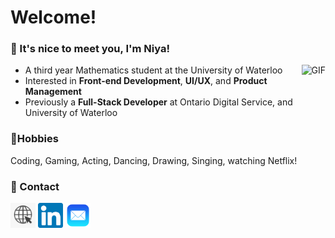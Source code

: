 # Welcome!

### 🐹 It's nice to meet you, I'm Niya!

<img alt="GIF" align="right" height="370px" src="assets/gifs/kittygif.gif"/>

- A third year Mathematics student at the University of Waterloo
- Interested in **Front-end Development**, **UI/UX**, and **Product Management**
- Previously a **Full-Stack Developer** at Ontario Digital Service, and University of Waterloo

### 🍓Hobbies
<div>
Coding, Gaming, Acting, Dancing, Drawing, Singing, watching Netflix!
</div>

### 💌 Contact
<a href="https://kneeya.github.io/" target="_blank"><img src="assets/images/websitelogo.png" height="40px"></a> 
<a href="https://www.linkedin.com/in/niya-xu/" target="_blank"><img src="assets/images/linkedin.png" height="40px"></a> 
<a href="mailto:nyxu@uwaterloo.ca" target="_blank"><img src="assets/images/maillogo.png" height="40px"></a> 
